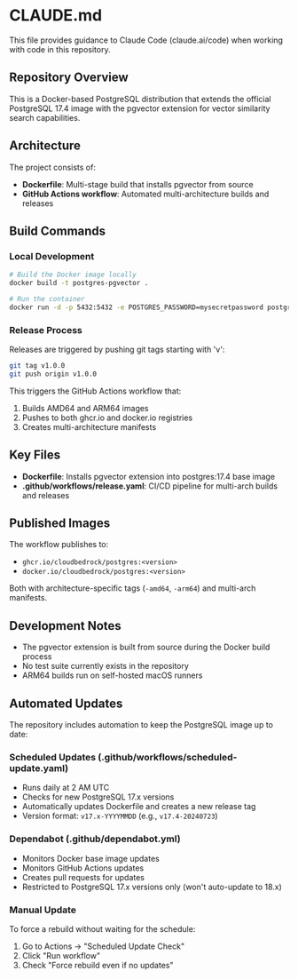 # CLAUDE.md

This file provides guidance to Claude Code (claude.ai/code) when working with code in this repository.

## Repository Overview

This is a Docker-based PostgreSQL distribution that extends the official PostgreSQL 17.4 image with the pgvector extension for vector similarity search capabilities.

## Architecture

The project consists of:
- **Dockerfile**: Multi-stage build that installs pgvector from source
- **GitHub Actions workflow**: Automated multi-architecture builds and releases

## Build Commands

### Local Development
```bash
# Build the Docker image locally
docker build -t postgres-pgvector .

# Run the container
docker run -d -p 5432:5432 -e POSTGRES_PASSWORD=mysecretpassword postgres-pgvector
```

### Release Process
Releases are triggered by pushing git tags starting with 'v':
```bash
git tag v1.0.0
git push origin v1.0.0
```

This triggers the GitHub Actions workflow that:
1. Builds AMD64 and ARM64 images
2. Pushes to both ghcr.io and docker.io registries
3. Creates multi-architecture manifests

## Key Files

- **Dockerfile**: Installs pgvector extension into postgres:17.4 base image
- **.github/workflows/release.yaml**: CI/CD pipeline for multi-arch builds and releases

## Published Images

The workflow publishes to:
- `ghcr.io/cloudbedrock/postgres:<version>`
- `docker.io/cloudbedrock/postgres:<version>`

Both with architecture-specific tags (`-amd64`, `-arm64`) and multi-arch manifests.

## Development Notes

- The pgvector extension is built from source during the Docker build process
- No test suite currently exists in the repository
- ARM64 builds run on self-hosted macOS runners

## Automated Updates

The repository includes automation to keep the PostgreSQL image up to date:

### Scheduled Updates (.github/workflows/scheduled-update.yaml)
- Runs daily at 2 AM UTC
- Checks for new PostgreSQL 17.x versions
- Automatically updates Dockerfile and creates a new release tag
- Version format: `v17.x-YYYYMMDD` (e.g., `v17.4-20240723`)

### Dependabot (.github/dependabot.yml)
- Monitors Docker base image updates
- Monitors GitHub Actions updates
- Creates pull requests for updates
- Restricted to PostgreSQL 17.x versions only (won't auto-update to 18.x)

### Manual Update
To force a rebuild without waiting for the schedule:
1. Go to Actions → "Scheduled Update Check"
2. Click "Run workflow"
3. Check "Force rebuild even if no updates"